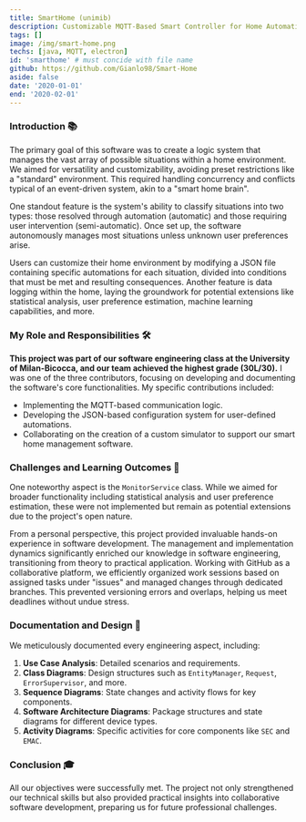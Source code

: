 ```yaml
---
title: SmartHome (unimib)
description: Customizable MQTT-Based Smart Controller for Home Automation.
tags: []
image: /img/smart-home.png
techs: [java, MQTT, electron]
id: 'smarthome' # must concide with file name
github: https://github.com/Gianlo98/Smart-Home
aside: false
date: '2020-01-01'
end: '2020-02-01'
---
```


### Introduction 📚

The primary goal of this software was to create a logic system that manages the vast array of possible situations within a home environment. We aimed for versatility and customizability, avoiding preset restrictions like a "standard" environment. This required handling concurrency and conflicts typical of an event-driven system, akin to a "smart home brain".

One standout feature is the system's ability to classify situations into two types: those resolved through automation (automatic) and those requiring user intervention (semi-automatic). Once set up, the software autonomously manages most situations unless unknown user preferences arise.

Users can customize their home environment by modifying a JSON file containing specific automations for each situation, divided into conditions that must be met and resulting consequences. Another feature is data logging within the home, laying the groundwork for potential extensions like statistical analysis, user preference estimation, machine learning capabilities, and more.

### My Role and Responsibilities 🛠️

**This project was part of our software engineering class at the University of Milan-Bicocca, and our team achieved the highest grade (30L/30).** I was one of the three contributors, focusing on developing and documenting the software's core functionalities. My specific contributions included:

- Implementing the MQTT-based communication logic.
- Developing the JSON-based configuration system for user-defined automations.
- Collaborating on the creation of a custom simulator to support our smart home management software.

### Challenges and Learning Outcomes 🌱

One noteworthy aspect is the `MonitorService` class. While we aimed for broader functionality including statistical analysis and user preference estimation, these were not implemented but remain as potential extensions due to the project's open nature.

From a personal perspective, this project provided invaluable hands-on experience in software development. The management and implementation dynamics significantly enriched our knowledge in software engineering, transitioning from theory to practical application. Working with GitHub as a collaborative platform, we efficiently organized work sessions based on assigned tasks under "issues" and managed changes through dedicated branches. This prevented versioning errors and overlaps, helping us meet deadlines without undue stress.

### Documentation and Design 📑

We meticulously documented every engineering aspect, including:

1. **Use Case Analysis**: Detailed scenarios and requirements.
2. **Class Diagrams**: Design structures such as `EntityManager`, `Request`, `ErrorSupervisor`, and more.
3. **Sequence Diagrams**: State changes and activity flows for key components.
4. **Software Architecture Diagrams**: Package structures and state diagrams for different device types.
5. **Activity Diagrams**: Specific activities for core components like `SEC` and `EMAC`.

### Conclusion 🎓

All our objectives were successfully met. The project not only strengthened our technical skills but also provided practical insights into collaborative software development, preparing us for future professional challenges.
